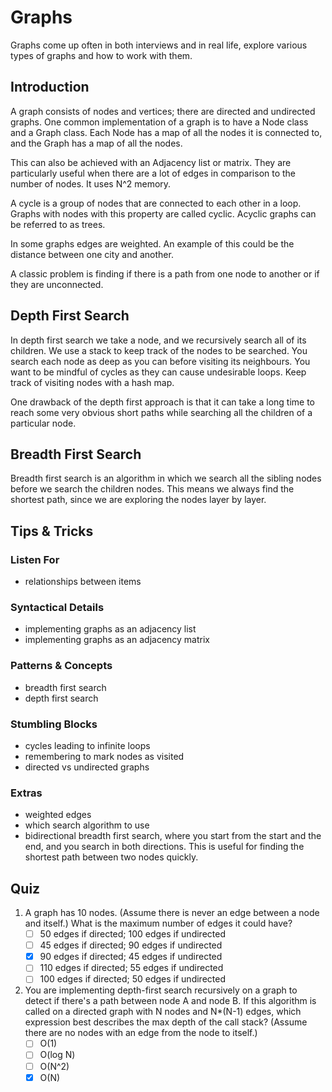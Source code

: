 # Graphs

Graphs come up often in both interviews and in real life, explore various types of graphs and how to work with them.

## Introduction

A graph consists of nodes and vertices; there are directed and undirected graphs. One common implementation of a graph is to have a Node class and a Graph class. Each Node has a map of all the nodes it is connected to, and the Graph has a map of all the nodes.

This can also be achieved with an Adjacency list or matrix. They are particularly useful when there are a lot of edges in comparison to the number of nodes. It uses N^2 memory.

A cycle is a group of nodes that are connected to each other in a loop. Graphs with nodes with this property are called cyclic. Acyclic graphs can be referred to as trees.

In some graphs edges are weighted. An example of this could be the distance between one city and another.

A classic problem is finding if there is a path from one node to another or if they are unconnected.

## Depth First Search

In depth first search we take a node, and we recursively search all of its children. We use a stack to keep track of the nodes to be searched. You search each node as deep as you can before visiting its neighbours. You want to be mindful of cycles as they can cause undesirable loops. Keep track of visiting nodes with a hash map.

One drawback of the depth first approach is that it can take a long time to reach some very obvious short paths while searching all the children of a particular node.

## Breadth First Search

Breadth first search is an algorithm in which we search all the sibling nodes before we search the children nodes. This means we always find the shortest path, since we are exploring the nodes layer by layer.

## Tips & Tricks

### Listen For

- relationships between items

### Syntactical Details

- implementing graphs as an adjacency list
- implementing graphs as an adjacency matrix

### Patterns & Concepts

- breadth first search
- depth first search

### Stumbling Blocks

- cycles leading to infinite loops
- remembering to mark nodes as visited
- directed vs undirected graphs

### Extras

- weighted edges
- which search algorithm to use
- bidirectional breadth first search, where you start from the start and the end, and you search in both directions. This is useful for finding the shortest path between two nodes quickly.

## Quiz

1. A graph has 10 nodes. (Assume there is never an edge between a node and itself.) What is the maximum number of edges it could have?
    - [ ] 50 edges if directed; 100 edges if undirected
    - [ ] 45 edges if directed; 90 edges if undirected
    - [x] 90 edges if directed; 45 edges if undirected
    - [ ] 110 edges if directed; 55 edges if undirected
    - [ ] 100 edges if directed; 50 edges if undirected

2. You are implementing depth-first search recursively on a graph to detect if there's a path between node A and node B. If this algorithm is called on a directed graph with N nodes and N*(N-1) edges, which expression best describes the max depth of the call stack? (Assume there are no nodes with an edge from the node to itself.)
    - [ ] O(1)
    - [ ] O(log N)
    - [ ] O(N^2)
    - [x] O(N)
